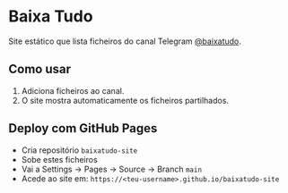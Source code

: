 # Baixa Tudo

Site estático que lista ficheiros do canal Telegram [@baixatudo](https://t.me/baixatudo).

## Como usar

1. Adiciona ficheiros ao canal.
2. O site mostra automaticamente os ficheiros partilhados.

## Deploy com GitHub Pages

- Cria repositório `baixatudo-site`
- Sobe estes ficheiros
- Vai a Settings → Pages → Source → Branch `main`
- Acede ao site em: `https://<teu-username>.github.io/baixatudo-site`